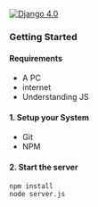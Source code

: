 [![Django 4.0](https://miro.medium.com/max/1400/1*dED9EesZyJbRKZnnQjTyyQ.jpeg)](https://github.com/alvihossain1/CSE303L_Weather_Project_2022)

### Getting Started

#### Requirements
- A PC 
- internet
- Understanding JS

#### 1. Setup your System
- Git
- NPM

#### 2. Start the server
```
npm install
node server.js
```